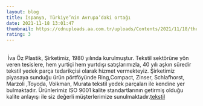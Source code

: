 ```yaml
--- 
layout: blog
title: İspanya, Türkiye’nin Avrupa’daki ortağı
date: 2021-11-18 13:01:47
thumbnail: https://cdnuploads.aa.com.tr/uploads/Contents/2021/11/18/thumbs_b_c_3edd1763b430a619f3c46647e49db352.jpg
rating: 3
---
```

</br>&nbsp;İva Öz Plastik, Şirketimiz, 1980 yılında kurulmuştur. Tekstil sektörüne yön veren tesislere, hem yurtiçi hem yurtdışı satışlarımızla, 40 yılı aşkın süredir tekstil yedek parça tedarikçisi olarak hizmet vermekteyiz. Şirketimiz piyasaya sunduğu ürün pörtföyünde Ring,Compact, Zinser, Schlafhorst, Marzoli ,Toyoda, Volkman, Murata tekstil yedek parçaları ile kendine yer bulmaktadır. Ürünlerimiz ISO 9001 kalite standartlarının getirmiş olduğu kalite anlayışı ile siz değerli müşterlerimize sunulmaktadır.<a href="https://www.ivaozplastik.com/">tekstil</a>